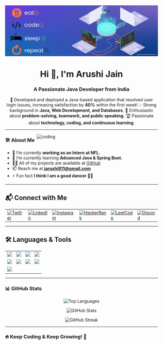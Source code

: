 ![logo](https://github.com/arujain15/arujain15/blob/main/resized_banner.jpg)

<h1 align="center">Hi 👋, I'm Arushi Jain</h1>
<h3 align="center">A Passionate Java Developer from India</h3>

<p align="center">
🚀 Developed and deployed a Java-based application that resolved user login issues, increasing satisfaction by <b>40%</b> within the first week!  
💡 Strong background in <b>Java, Web Development, and Databases</b>.  
🎯 Enthusiastic about <b>problem-solving, teamwork, and public speaking</b>.  
🏆 Passionate about <b>technology, coding, and continuous learning</b>.  
</p>

---

<img align="right" alt="coding" width="400" src="https://media.tenor.com/IF2JdxzmyN4AAAAj/coding-girl.gif">

### **🛠 About Me**
- 🔭 I’m currently **working as an Intern at NFL.**
- 🌱 I’m currently learning **Advanced Java & Spring Boot.**
- 👨‍💻 All of my projects are available at [GitHub](https://github.com/arujain15)
- 📫 Reach me at **jarushi911@gmail.com**
- ⚡ Fun fact **I think I am a good dancer 💃🏻**

---

## **📬 Connect with Me**

<table align="center">
  <tr>
    <td><a href="https://twitter.com/@jain_arushiii" target="_blank"><img src="https://img.shields.io/badge/Twitter-1DA1F2?style=for-the-badge&logo=twitter&logoColor=white" alt="Twitter"/></a></td>
    <td><a href="https://linkedin.com/in/arushi-jain-418792259/" target="_blank"><img src="https://img.shields.io/badge/LinkedIn-0077B5?style=for-the-badge&logo=linkedin&logoColor=white" alt="LinkedIn"/></a></td>
    <td><a href="https://instagram.com/jain_aru15" target="_blank"><img src="https://img.shields.io/badge/Instagram-E4405F?style=for-the-badge&logo=instagram&logoColor=white" alt="Instagram"/></a></td>
    <td><a href="https://www.hackerrank.com/jarushi911" target="_blank"><img src="https://img.shields.io/badge/HackerRank-2EC866?style=for-the-badge&logo=hackerrank&logoColor=white" alt="HackerRank"/></a></td>
    <td><a href="https://www.leetcode.com/arushi_03" target="_blank"><img src="https://img.shields.io/badge/LeetCode-FFA116?style=for-the-badge&logo=leetcode&logoColor=white" alt="LeetCode"/></a></td>
    <td><a href="https://discord.gg/arushijain_18815" target="_blank"><img src="https://img.shields.io/badge/Discord-5865F2?style=for-the-badge&logo=discord&logoColor=white" alt="Discord"/></a></td>
  </tr>
</table>



---

## 🛠 Languages & Tools

<table align="center">
  <tr>
    <td align="center"><img src="https://img.shields.io/badge/Java-ED8B00?style=for-the-badge&logo=java&logoColor=white"></td>
    <td align="center"><img src="https://img.shields.io/badge/HTML5-E34F26?style=for-the-badge&logo=html5&logoColor=white"></td>
    <td align="center"><img src="https://img.shields.io/badge/CSS3-1572B6?style=for-the-badge&logo=css3&logoColor=white"></td>
    <td align="center"><img src="https://img.shields.io/badge/Bootstrap-563D7C?style=for-the-badge&logo=bootstrap&logoColor=white"></td>
  </tr>
  <tr>
    <td align="center"><img src="https://img.shields.io/badge/MySQL-4479A1?style=for-the-badge&logo=mysql&logoColor=white"></td>
    <td align="center"><img src="https://img.shields.io/badge/AWS-232F3E?style=for-the-badge&logo=amazon-aws&logoColor=white"></td>
    <td align="center"><img src="https://img.shields.io/badge/Git-F05032?style=for-the-badge&logo=git&logoColor=white"></td>
    <td align="center"><img src="https://img.shields.io/badge/GitHub-181717?style=for-the-badge&logo=github&logoColor=white"></td>
  </tr>
  <tr>
    <td align="center"><img src="https://img.shields.io/badge/Google%20Cloud-4285F4?style=for-the-badge&logo=googlecloud&logoColor=white"></td>
  </tr>
</table>


---

### **📊 GitHub Stats**
<p align="center">
  <img src="https://github-readme-stats.vercel.app/api/top-langs?username=arujain15&show_icons=true&locale=en&layout=compact" alt="Top Languages" />
</p>

<p align="center">
  <img src="https://github-readme-stats.vercel.app/api?username=arujain15&show_icons=true&locale=en" alt="GitHub Stats" />
</p>

<p align="center">
  <img src="https://github-readme-streak-stats.herokuapp.com/?user=arujain15&" alt="GitHub Streak" />
</p>

---

### **🔥 Keep Coding & Keep Growing! 🚀**
